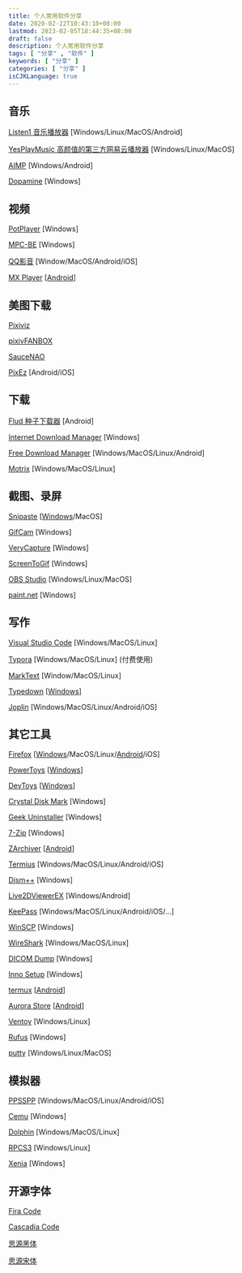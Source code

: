 ```yaml
---
title: 个人常用软件分享
date: 2020-02-22T10:43:10+08:00
lastmod: 2023-02-05T18:44:35+08:00
draft: false
description: 个人常用软件分享
tags: [ "分享" , "软件" ]
keywords: [ "分享" ]
categories: [ "分享" ]
isCJKLanguage: true
---
```


## 音乐

[Listen1 音乐播放器](http://listen1.github.io/listen1/) [Windows/Linux/MacOS/Android]

[YesPlayMusic 高颜值的第三方网易云播放器](https://github.com/qier222/YesPlayMusic) [Windows/Linux/MacOS]

[AIMP](https://www.aimp.ru/) [Windows/Android]

[Dopamine](http://www.digimezzo.com/software/dopamine/) [Windows]

## 视频

[PotPlayer](https://daumpotplayer.com/) [Windows]

[MPC-BE](https://sourceforge.net/projects/mpcbe/) [Windows]

[QQ影音](https://player.qq.com/) [Window/MacOS/Android/iOS]

[MX Player](https://mxplayerdownload.co/) [[Android](https://www.lanzoux.com/b0f19eo3c)]

## 美图下载

[Pixiviz](https://pixiviz.pwp.app)

[pixivFANBOX](https://www.fanbox.cc)

[SauceNAO](https://saucenao.com)

[PixEz](https://github.com/Notsfsssf/pixez-flutter) [Android/iOS]

## 下载

[Flud 种子下载器](./) [Android]

[Internet Download Manager](http://idman.ys168.com/) [Windows]

[Free Download Manager](https://www.freedownloadmanager.org/) [Windows/MacOS/Linux/Android]

[Motrix](https://motrix.app/) [Windows/MacOS/Linux]

## 截图、录屏

[Snipaste](https://zh.snipaste.com/) [[Windows](https://www.microsoft.com/store/apps/9P1WXPKB68KX)/MacOS]

[GifCam](http://blog.bahraniapps.com/gifcam/) [Windows]

[VeryCapture](https://verycapture.com/cn/index.html) [Windows]

[ScreenToGif](https://github.com/NickeManarin/ScreenToGif) [Windows]

[OBS Studio](https://obsproject.com/) [Windows/Linux/MacOS]

[paint.net](https://www.getpaint.net/) [Windows]

## 写作

[Visual Studio Code](https://code.visualstudio.com/) [Windows/MacOS/Linux]

[Typora](https://www.typora.io/) [Windows/MacOS/Linux] (付费使用)

[MarkText](https://marktext.app/) [Window/MacOS/Linux]

[Typedown](https://typedown.ownbox.cn/credits) [[Windows](https://www.microsoft.com/store/productId/9P8TCW4H2HB4)]

[Joplin](https://joplinapp.org) [Windows/MacOS/Linux/Android/iOS]

## 其它工具

[Firefox](https://www.mozilla.org/en-US/firefox/) [[Windows](http://ftp.mozilla.org/pub/firefox/releases/)/MacOS/Linux/[Android](https://firefox-ci-tc.services.mozilla.com/tasks/index/mobile.v2.fenix.release.latest)/iOS]

[PowerToys](https://github.com/microsoft/PowerToys) [[Windows](https://aka.ms/getPowertoys)]

[DevToys](https://devtoys.app/) [[Windows](https://www.microsoft.com/store/apps/9pgcv4v3bk4w)]

[Crystal Disk Mark](https://crystalmark.info/en/) [Windows]

[Geek Uninstaller](https://geekuninstaller.com/) [Windows]

[7-Zip](https://www.7-zip.org/) [Windows]

[ZArchiver](http://zdevs.ru/) [[Android](http://zdevs.ru/en/za/apk.html)]

[Termius](https://www.termius.com/) [Windows/MacOS/Linux/Android/iOS]

[Dism++](https://github.com/Chuyu-Team/Dism-Multi-language) [Windows]

[Live2DViewerEX](https://store.steampowered.com/app/616720/Live2DViewerEX/) [Windows/Android]

[KeePass](https://keepass.info) [Windows/MacOS/Linux/Android/iOS/...]

[WinSCP](https://winscp.net/eng/download.php) [Windows]

[WireShark](https://www.wireshark.org/) [Windows/MacOS/Linux]

[DICOM Dump](http://www.makhaon.com/download/software_en/DICOMDump.zip) [Windows]

[Inno Setup](https://jrsoftware.org/isinfo.php) [Windows]

[termux](https://termux.com/) [[Android](https://f-droid.org/packages/com.termux/)]

[Aurora Store](https://gitlab.com/AuroraOSS/AuroraStore) [[Android](https://f-droid.org/en/packages/com.aurora.store/)]

[Ventoy](https://www.ventoy.net/cn/) [Windows/Linux]

[Rufus](https://rufus.ie/zh/) [Windows]

[putty](https://www.chiark.greenend.org.uk/~sgtatham/putty/) [Windows/Linux/MacOS]

## 模拟器

[PPSSPP](https://www.ppsspp.org/) [Windows/MacOS/Linux/Android/iOS]

[Cemu](http://cemu.info/) [Windows]

[Dolphin](https://cn.dolphin-emu.org/) [Windows/MacOS/Linux]

[RPCS3](https://rpcs3.net/) [Windows/Linux]

[Xenia](https://xenia.jp/) [Windows]

## 开源字体

[Fira Code](https://github.com/tonsky/FiraCode)

[Cascadia Code](https://github.com/microsoft/cascadia-code)

[思源黑体](https://github.com/adobe-fonts/source-han-sans)

[思源宋体](https://github.com/adobe-fonts/source-han-serif)
